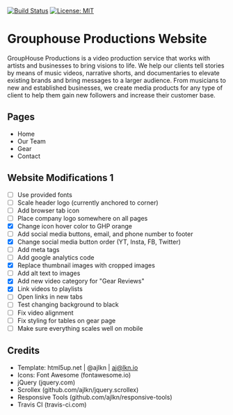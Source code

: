 [![Build
Status](https://travis-ci.com/mikewill4/grouphouseproductions.svg?branch=master)](https://travis-ci.com/mikewill4/grouphouseproductions)
[![License: MIT](https://img.shields.io/badge/License-MIT-yellow.svg)](https://opensource.org/licenses/MIT)
# Grouphouse Productions Website
GroupHouse Productions is a video production service that works with artists and businesses to bring visions to life. We help our clients tell stories by means of music videos, narrative shorts, and documentaries to elevate existing brands and bring messages to a larger audience. From musicians to new and established businesses, we create media products for any type of client to help them gain new followers and increase their customer base.
## Pages
* Home
* Our Team
* Gear
* Contact
## Website Modifications 1
- [ ] Use provided fonts
- [ ] Scale header logo (currently anchored to corner)
- [ ] Add browser tab icon
- [ ] Place company logo somewhere on all pages
- [x] Change icon hover color to GHP orange
- [ ] Add social media buttons, email, and phone number to footer
- [x] Change social media button order (YT, Insta, FB, Twitter)
- [ ] Add meta tags
- [ ] Add google analytics code
- [x] Replace thumbnail images with cropped images
- [ ] Add alt text to images
- [x] Add new video category for "Gear Reviews"
- [x] Link videos to playlists
- [ ] Open links in new tabs
- [ ] Test changing background to black
- [ ] Fix video alignment
- [ ] Fix styling for tables on gear page
- [ ] Make sure everything scales well on mobile
## Credits
* Template: html5up.net | @ajlkn | aj@lkn.io
* Icons: Font Awesome (fontawesome.io)
* jQuery (jquery.com)
* Scrollex (github.com/ajlkn/jquery.scrollex)
* Responsive Tools (github.com/ajlkn/responsive-tools)
* Travis CI (travis-ci.com)
